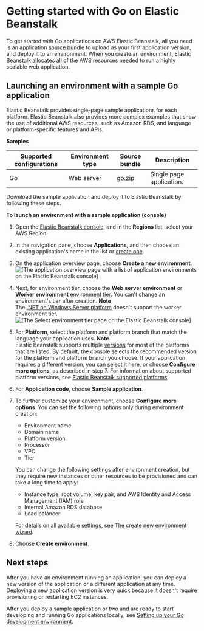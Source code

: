 # Getting started with Go on Elastic Beanstalk<a name="go-getstarted"></a>

To get started with Go applications on AWS Elastic Beanstalk, all you need is an application [source bundle](applications-sourcebundle.md) to upload as your first application version, and deploy it to an environment\. When you create an environment, Elastic Beanstalk allocates all of the AWS resources needed to run a highly scalable web application\.

## Launching an environment with a sample Go application<a name="go-getstarted-samples"></a>

Elastic Beanstalk provides single\-page sample applications for each platform\. Elastic Beanstalk also provides more complex examples that show the use of additional AWS resources, such as Amazon RDS, and language or platform\-specific features and APIs\.

 


**Samples**  

|  Supported configurations  |  Environment type  |  Source bundle  |  Description  | 
| --- | --- | --- | --- | 
|  Go  |  Web server  |  [go\.zip](samples/go.zip)  |  Single page application\.  | 

Download the sample application and deploy it to Elastic Beanstalk by following these steps\.

**To launch an environment with a sample application \(console\)**

1. Open the [Elastic Beanstalk console](https://console.aws.amazon.com/elasticbeanstalk), and in the **Regions** list, select your AWS Region\.

1. In the navigation pane, choose **Applications**, and then choose an existing application's name in the list or [create one](applications.md)\.

1. On the application overview page, choose **Create a new environment**\.  
![\[The application overview page with a list of application environments on the Elastic Beanstalk console\]](http://docs.aws.amazon.com/elasticbeanstalk/latest/dg/images/applications-mgmt-environments.png)

1. Next, for environment tier, choose the **Web server environment** or **Worker environment** [environment tier](concepts.md#concepts-tier)\. You can't change an environment's tier after creation\.
**Note**  
The [\.NET on Windows Server platform](create_deploy_NET.md) doesn't support the worker environment tier\.  
![\[The Select environment tier page on the Elastic Beanstalk console\]](http://docs.aws.amazon.com/elasticbeanstalk/latest/dg/images/wizard-choosetier.png)

1. For **Platform**, select the platform and platform branch that match the language your application uses\.
**Note**  
Elastic Beanstalk supports multiple [versions](concepts.platforms.md) for most of the platforms that are listed\. By default, the console selects the recommended version for the platform and platform branch you choose\. If your application requires a different version, you can select it here, or choose **Configure more options**, as described in step 7\. For information about supported platform versions, see [Elastic Beanstalk supported platforms](concepts.platforms.md)\.

1. For **Application code**, choose **Sample application**\.

1. To further customize your environment, choose **Configure more options**\. You can set the following options only during environment creation:
   + Environment name
   + Domain name
   + Platform version
   + Processor
   + VPC
   + Tier

   You can change the following settings after environment creation, but they require new instances or other resources to be provisioned and can take a long time to apply:
   + Instance type, root volume, key pair, and AWS Identity and Access Management \(IAM\) role
   + Internal Amazon RDS database
   + Load balancer

   For details on all available settings, see [The create new environment wizard](environments-create-wizard.md)\.

1. Choose **Create environment**\.

## Next steps<a name="go-getstarted-next"></a>

After you have an environment running an application, you can deploy a new version of the application or a different application at any time\. Deploying a new application version is very quick because it doesn't require provisioning or restarting EC2 instances\.

After you deploy a sample application or two and are ready to start developing and running Go applications locally, see [Setting up your Go development environment](go-devenv.md)\.